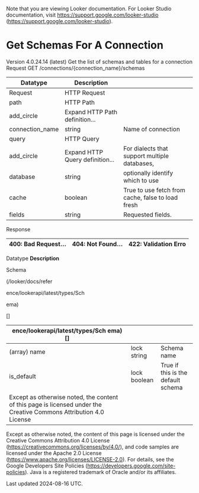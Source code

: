 Note that you are viewing Looker documentation. For Looker Studio documentation, visit https://support.google.com/looker-studio (https://support.google.com/looker-studio).

# Get Schemas For A Connection

Version 4.0.24.14 (latest)
Get the list of schemas and tables for a connection Request GET /connections/{connection_name}/schemas

| Datatype        | Description                     |                                                   |
|-----------------|---------------------------------|---------------------------------------------------|
| Request         | HTTP Request                    |                                                   |
| path            | HTTP Path                       |                                                   |
| add_circle      | Expand HTTP Path definition...  |                                                   |
| connection_name | string                          | Name of connection                                |
| query           | HTTP Query                      |                                                   |
| add_circle      | Expand HTTP Query definition... | For dialects that support multiple databases,     |
| database        | string                          | optionally identify which to use                  |
| cache           | boolean                         | True to use fetch from cache, false to load fresh |
| fields          | string                          | Requested fields.                                 |

Response

| 400: Bad Request…   | 404: Not Found…   | 422: Validation Erro   |
|---------------------|-------------------|------------------------|

Datatype **Description**

Schema

 (/looker/docs/refer

ence/lookerapi/latest/types/Sch

ema)

[]

| ence/lookerapi/latest/types/Sch ema) []                                                                                                                    |              |                                    |
|--------------------------------------------------------------------------------------------------------------------|--------------|------------------------------------|
| (array) name                                                                                                       | lock string  | Schema name                        |
| is_default                                                                                                         | lock boolean | True if this is the default schema |
| Except as otherwise noted, the content of this page is licensed under the Creative Commons Attribution 4.0 License |              |                                    |

Except as otherwise noted, the content of this page is licensed under the Creative Commons Attribution 4.0 License
 (https://creativecommons.org/licenses/by/4.0/), and code samples are licensed under the Apache 2.0 License
 (https://www.apache.org/licenses/LICENSE-2.0). For details, see the Google Developers Site Policies
 (https://developers.google.com/site-policies). Java is a registered trademark of Oracle and/or its affiliates.

Last updated 2024-08-16 UTC.
